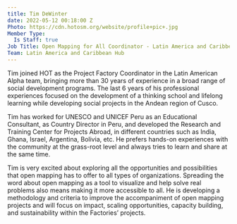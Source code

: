 ```yaml
---
title: Tim DeWinter
date: 2022-05-12 00:18:00 Z
Photo: https://cdn.hotosm.org/website/profile+pic+.jpg
Member Type:
  Is Staff: true
Job Title: Open Mapping for All Coordinator - Latin America and Caribbean Hub
Team: Latin America and Caribbean Hub
---
```


Tim joined HOT as the Project Factory Coordinator in the Latin American Alpha team, bringing more than 30 years of experience in a broad range of social development programs. The last 6 years of his professional experiences focused on the development of a thinking school and lifelong learning while developing social projects in the Andean region of Cusco. 

Tim has worked for UNESCO and UNICEF Peru as an Educational Consultant, as Country Director in Peru, and developed the Research and Training Center for Projects Abroad, in different countries such as India, Ghana, Israel, Argentina, Bolivia, etc. He prefers hands-on experiences with the community at the grass-root level and always tries to learn and share at the same time.

Tim is very excited about exploring all the opportunities and possibilities that open mapping has to offer to all types of organizations. Spreading the word about open mapping as a tool to visualize and help solve real problems also means making it more accessible to all. He is developing a methodology and criteria to improve the accompaniment of open mapping projects and will focus on impact, scaling opportunities, capacity building, and sustainability within the Factories’ projects.